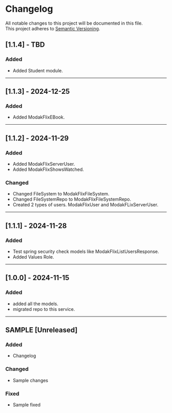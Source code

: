 # Changelog

All notable changes to this project will be documented in this file.  
This project adheres to [Semantic Versioning](https://semver.org/).

## [1.1.4] - TBD
### Added
- Added Student module.

---

## [1.1.3] - 2024-12-25
### Added
- Added ModakFlixEBook.

---

## [1.1.2] - 2024-11-29
### Added
- Added ModakFlixServerUser.
- Added ModakFlixShowsWatched.

### Changed
- Changed FileSystem to ModakFlixFileSystem.
- Changed FileSystemRepo to ModakFlixFileSystemRepo.
- Created 2 types of users. ModakFlixUser and ModakFLixServerUser.

---

## [1.1.1] - 2024-11-28
### Added
- Test spring security check models like ModakFlixListUsersResponse.
- Added Values Role.

---

## [1.0.0] - 2024-11-15
### Added
- added all the models.
- migrated repo to this service.

---

## SAMPLE [Unreleased]
### Added
- Changelog

### Changed
- Sample changes

### Fixed
- Sample fixed
